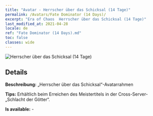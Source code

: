 ```yaml
---
title: "Avatar - Herrscher über das Schicksal (14 Tage)"
permalink: /Avatars/Fate Dominator (14 Days)/
excerpt: "Era of Chaos  Herrscher über das Schicksal (14 Tage)"
last_modified_at: 2021-04-28
locale: de
ref: "Fate Dominator (14 Days).md"
toc: false
classes: wide
---
```

 ![Herrscher über das Schicksal (14 Tage)](/images/a/avatarFrame_63.png)

## Details

 **Beschreibung:** „Herrscher über das Schicksal“-Avatarrahmen 

 **Tips:** Erhältlich beim Erreichen des Meistertitels in der Cross-Server-„Schlacht der Götter“. 

 **Is available:**  - 


